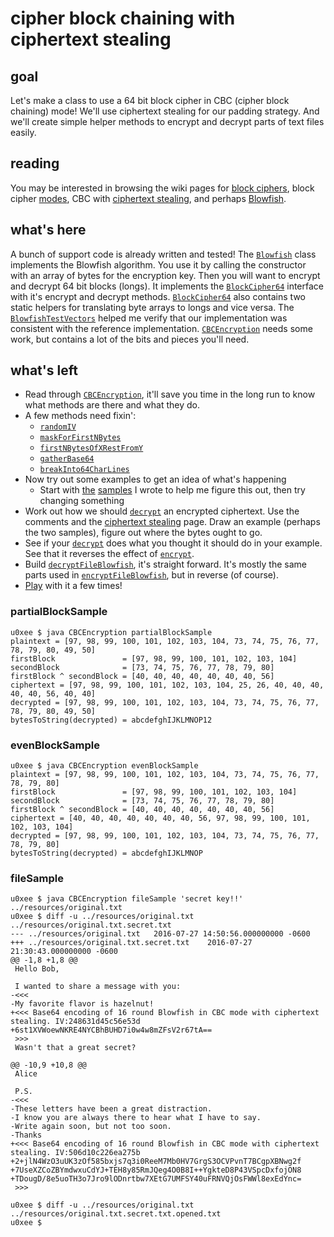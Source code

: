 # cipher block chaining with ciphertext stealing

## goal
Let's make a class to use a 64 bit block cipher in CBC (cipher block chaining) mode! We'll use ciphertext stealing for our padding strategy. And we'll create simple helper methods to encrypt and decrypt parts of text files easily.

## reading
You may be interested in browsing the wiki pages for [block ciphers](https://en.wikipedia.org/wiki/Block_cipher), block cipher [modes](https://en.wikipedia.org/wiki/Block_cipher_mode_of_operation), CBC with [ciphertext stealing](https://en.wikipedia.org/wiki/Ciphertext_stealing#CBC_ciphertext_stealing_encryption_using_a_standard_CBC_interface), and perhaps [Blowfish](https://www.schneier.com/academic/blowfish/).

## what's here
A bunch of support code is already written and tested! The [`Blowfish`](src/Blowfish.java) class implements the Blowfish algorithm. You use it by calling the constructor with an array of bytes for the encryption key. Then you will want to encrypt and decrypt 64 bit blocks (longs). It implements the [`BlockCipher64`](src/BlockCipher64.java) interface with it's encrypt and decrypt methods. [`BlockCipher64`](src/BlockCipher64.java) also contains two static helpers for translating byte arrays to longs and vice versa. The [`BlowfishTestVectors`](src/BlowfishTestVectors.java) helped me verify that our implementation was consistent with the reference implementation. [`CBCEncryption`](src/CBCEncryption.java) needs some work, but contains a lot of the bits and pieces you'll need.

## what's left
  * Read through [`CBCEncryption`](src/CBCEncryption.java), it'll save you time in the long run to know what methods are there and what they do.
  * A few methods need fixin':
    * [`randomIV`](src/CBCEncryption.java#L35)
    * [`maskForFirstNBytes`](src/CBCEncryption.java#L175)
    * [`firstNBytesOfXRestFromY`](src/CBCEncryption.java#L180)
    * [`gatherBase64`](src/CBCEncryption.java#L212)
    * [`breakInto64CharLines`](src/CBCEncryption.java#L223)
  * Now try out some examples to get an idea of what's happening
    * Start with [the](src/CBCEncryption.java#L69) [samples](src/CBCEncryption.java#L95) I wrote to help me figure this out, then try changing something
  * Work out how we should [`decrypt`](src/CBCEncryption.java#L185) an encrypted ciphertext. Use the comments and the [ciphertext stealing](https://en.wikipedia.org/wiki/Ciphertext_stealing#CBC_ciphertext_stealing_encryption_using_a_standard_CBC_interface) page. Draw an example (perhaps the two samples), figure out where the bytes ought to go.
  * See if your [`decrypt`](src/CBCEncryption.java#L185) does what you thought it should do in your example. See that it reverses the effect of [`encrypt`](src/CBCEncryption.java#L143).
  * Build [`decryptFileBlowfish`](src/CBCEncryption.java#L269), it's straight forward. It's mostly the same parts used in [`encryptFileBlowfish`](src/CBCEncryption.java#L242), but in reverse (of course).
  * [Play](src/CBCEncryption.java#L52) with it a few times!

### partialBlockSample
```shell
u0xee $ java CBCEncryption partialBlockSample
plaintext = [97, 98, 99, 100, 101, 102, 103, 104, 73, 74, 75, 76, 77, 78, 79, 80, 49, 50]
firstBlock               = [97, 98, 99, 100, 101, 102, 103, 104]
secondBlock              = [73, 74, 75, 76, 77, 78, 79, 80]
firstBlock ^ secondBlock = [40, 40, 40, 40, 40, 40, 40, 56]
ciphertext = [97, 98, 99, 100, 101, 102, 103, 104, 25, 26, 40, 40, 40, 40, 40, 56, 40, 40]
decrypted = [97, 98, 99, 100, 101, 102, 103, 104, 73, 74, 75, 76, 77, 78, 79, 80, 49, 50]
bytesToString(decrypted) = abcdefghIJKLMNOP12
```

### evenBlockSample
```shell
u0xee $ java CBCEncryption evenBlockSample
plaintext = [97, 98, 99, 100, 101, 102, 103, 104, 73, 74, 75, 76, 77, 78, 79, 80]
firstBlock               = [97, 98, 99, 100, 101, 102, 103, 104]
secondBlock              = [73, 74, 75, 76, 77, 78, 79, 80]
firstBlock ^ secondBlock = [40, 40, 40, 40, 40, 40, 40, 56]
ciphertext = [40, 40, 40, 40, 40, 40, 40, 56, 97, 98, 99, 100, 101, 102, 103, 104]
decrypted = [97, 98, 99, 100, 101, 102, 103, 104, 73, 74, 75, 76, 77, 78, 79, 80]
bytesToString(decrypted) = abcdefghIJKLMNOP
```

### fileSample
```
u0xee $ java CBCEncryption fileSample 'secret key!!' ../resources/original.txt
u0xee $ diff -u ../resources/original.txt ../resources/original.txt.secret.txt
--- ../resources/original.txt	2016-07-27 14:50:56.000000000 -0600
+++ ../resources/original.txt.secret.txt	2016-07-27 21:30:43.000000000 -0600
@@ -1,8 +1,8 @@
 Hello Bob,

 I wanted to share a message with you:
-<<<
-My favorite flavor is hazelnut!
+<<< Base64 encoding of 16 round Blowfish in CBC mode with ciphertext stealing. IV:248631d45c56e53d
+6st1XVWoewNKRE4NYCBhBUHD7i0w4w8mZFsV2r67tA==
 >>>
 Wasn't that a great secret?

@@ -10,9 +10,8 @@
 Alice

 P.S.
-<<<
-These letters have been a great distraction.
-I know you are always there to hear what I have to say.
-Write again soon, but not too soon.
-Thanks
+<<< Base64 encoding of 16 round Blowfish in CBC mode with ciphertext stealing. IV:506d10c226ea275b
+2+jlN4WzO3uUK3zOf585bxjs7q3i0ReeM7Mb0HV7GrgS3OCVPvnT7BCgpXBNwg2f
+7UseXZCoZBYmdwxuCdYJ+TEH8y85RmJQeg4O0B8I++YgkteD8P43VSpcDxfojON8
+TDougD/8e5uoTH3o7Jro9lODnrtbw7XEtG7UMFSY40uFRNVQjOsFWWl8exEdYnc=
 >>>
```
```
u0xee $ diff -u ../resources/original.txt ../resources/original.txt.secret.txt.opened.txt
u0xee $
```

